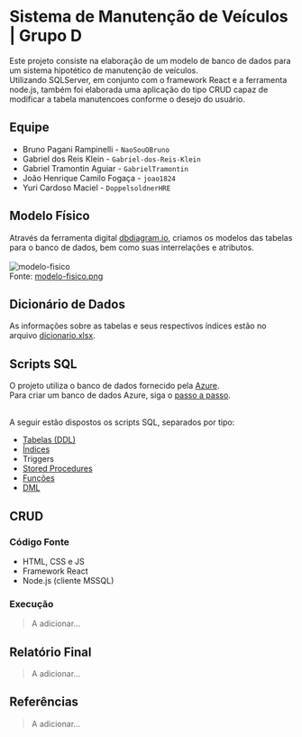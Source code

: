 # Sistema de Manutenção de Veículos | Grupo D
Este projeto consiste na elaboração de um modelo de banco de dados para um sistema hipotético de manutenção de veículos.
<br>
Utilizando SQLServer, em conjunto com o framework React e a ferramenta node.js, também foi elaborada uma aplicação do tipo CRUD
capaz de modificar a tabela manutencoes conforme o desejo do usuário.


## Equipe
- Bruno Pagani Rampinelli     - ```NaoSouOBruno```
- Gabriel dos Reis Klein      - ```Gabriel-dos-Reis-Klein```
- Gabriel Tramontin Aguiar    - ```GabrielTramontin```
- João Henrique Camilo Fogaça - ```joao1824```
- Yuri Cardoso Maciel         - ```DoppelsoldnerHRE```


## Modelo Físico
Através da ferramenta digital [dbdiagram.io](https://dbdiagram.io/), criamos os modelos das tabelas para o banco de dados, bem como suas interrelações e atributos.
<br><br>
![modelo-fisico](https://github.com/user-attachments/assets/248f93ff-6f0f-433a-9f26-ed28d499ce1c)
<br>
Fonte: [modelo-fisico.png](modelo_fisico/modelo-fisico.png)


## Dicionário de Dados
As informações sobre as tabelas e seus respectivos índices estão no arquivo [dicionario.xlsx](dicionario_tabelas/dicionario.xlsx).


## Scripts SQL
O projeto utiliza o banco de dados fornecido pela [Azure](https://azure.microsoft.com/pt-br/products/azure-sql/database).<br>
Para criar um banco de dados Azure, siga o [passo a passo](https://github.com/jlsilva01/sql-azure).<br><br>

A seguir estão dispostos os scripts SQL, separados por tipo:
- [Tabelas (DDL)](scripts/ddl/tabelas)
- [Índices](scripts/ddl/indices)
- Triggers
- [Stored Procedures](scripts/ddl/procedures)
- [Funções](scripts/ddl/funcoes)
- [DML](scripts/dml)

## CRUD
### Código Fonte
- HTML, CSS e JS
- Framework React
- Node.js (cliente MSSQL)

### Execução
> A adicionar...


## Relatório Final
> A adicionar...


## Referências
> A adicionar...
